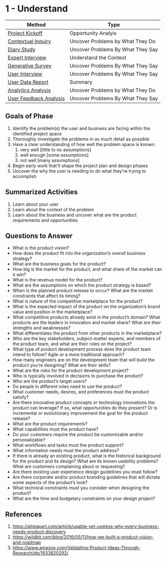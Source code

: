 # 1 - Understand

Method | Type
------------- | -------------
[Project Kickoff](project-kickoff.md) | Opportunity Analyis
[Contextual Inquiry](contextual-inquiry.md) | Uncover Problems by What They Do
[Diary Study](diary-study.md) | Uncover Problems By What They Say
[Expert Interview](expert-interview.md) | Understand the Context
[Generative Survey](generative-survey.md) | Uncover Problems By What They Say
[User Interview](user-interview.md) | Uncover Problems By What They Say
[User Data Report](user-data-report.md) | Summary
[Analytics Analysis](analytics-analysis.md) | Uncover Problems by What They Do
[User Feedback Analysis](user-feedback-analysis.md) | Uncover Problems By What They Say



## Goals of Phase
1. Identify the problem(s) the user and business are facing within the identified project space
2. Thoroughly investigate the problems in as much detail as possible
3. Have a clear understanding of how well the problem space is known:
   1. very well [little to no assumptions]
   2. well enough [some assumptions]
   3. not well [many assumptions]
4. Begin early work that'll shape the project plan and design phases
5. Uncover the why the user is needing to do what they're trying to accomplish


## Summarized Activities
1. Learn about your user
2. Learn about the context of the problem
3. Learn about the business and uncover what are the product requirements and opportunities


## Questions to Answer
- What is the product vision?
- How does the product fit into the organization’s overall business strategy?
- What are the business goals for the product?
- How big is the market for the product, and what share of the market can it win?
- What is the revenue model for the product?
- What are the assumptions on which the product strategy is based?
- When is the planned product release to occur? What are the market constraints that affect its timing?
- What is nature of the competitive marketplace for the product?
- What is the expected impact of the product on the organization’s brand value and position in the marketplace?
- What competitive products already exist in the product’s domain? What products are the leaders in innovation and market share? What are their strengths and weaknesses?
- What differentiates the product from other products in the marketplace?
- Who are the key stakeholders, subject-matter experts, and members of the product team, and what are their roles on the project?
- What type of product development process does the product team intend to follow? Agile or a more traditional approach?
- How many engineers are on the development team that will build the product you’re designing? What are their skills?
- What are the risks for the product development project?
- Who is typically involved in decisions to purchase the product?
- Who are the product’s target users?
- Do people in different roles need to use the product?
- What customer needs, desires, and preferences must the product satisfy?
- Are there innovative product concepts or technology innovations the product can leverage? If so, what opportunities do they present? Or is incremental or evolutionary improvement the goal for the product release?
- What are the product requirements?
- What capabilities must the product have?
- Do your customers require the product be customizable and/or personalizable?
- What workflows and tasks must the product support?
- What information needs must the product address?
- If there is already an existing product, what is the historical background for the product and its design? What are its known usability problems? What are customers complaining about or requesting?
- Are there existing user experience design guidelines you must follow?
- Are there corporate and/or product branding guidelines that will dictate some aspects of the product’s look?
- What technical constraints must you consider when designing the product?
- What are the time and budgetary constraints on your design project?





## References
1. https://alistapart.com/article/usable-yet-useless-why-every-business-needs-product-discovery
2. https://wildbit.com/blog/2016/05/11/how-we-built-a-product-vision-and-roadmap
3. https://www.amazon.com/Validating-Product-Ideas-Through-Research/dp/1933820292/ 